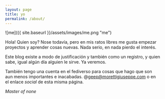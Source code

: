```yaml
---
layout: page
title: yo
permalink: /about/
---
```


![me]({{ site.baseurl }}/assets/images/me.png "me")

Hola! Quien soy? Nose todavía, pero en mis ratos libres me gusta empezar proyectos y aprender cosas nuevas. Nada serio, en nada pierdo el interés.

Este blog existe a modo de justificación y también como un registro, y quien sabe, igual algún día alguien le sirve. Ya veremos.

También tengo una cuenta en el fediverso para cosas que hago que son aun menos importantes e inacabadas. @geep@morettigiuseppe.com o en el enlace *social* de esta misma página.

*Master of none* 